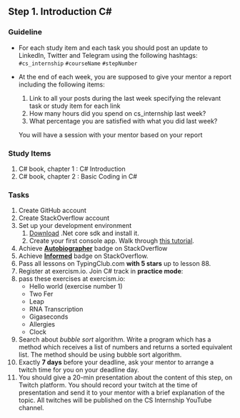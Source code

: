 ## Step 1. Introduction C#

### Guideline

- For each study item and each task you should post an update to LinkedIn, Twitter and Telegram using the following hashtags:
  `#cs_internship`
  `#courseName`
  `#stepNumber`

- At the end of each week, you are supposed to give your mentor a report including the following items:

  1. Link to all your posts during the last week specifying the relevant task or study item for each link
  2. How many hours did you spend on cs_internship last week?
  3. What percentage you are satisfied with what you did last week?

  You will have a session with your mentor based on your report

### Study Items <!-- omit in toc -->

1. C# book, chapter 1 : C# Introduction
2. C# book, chapter 2 : Basic Coding in C#

### Tasks <!-- omit in toc -->

1. Create GitHub account
2. Create StackOverflow account
3. Set up your development environment
   1. [Download](https://dotnet.microsoft.com/download) .Net core sdk and install it.
   2. Create your first console app. Walk through [this tutorial](https://dotnet.microsoft.com/learn/dotnet/hello-world-tutorial/install).
4. Achieve [**Autobiographer**](https://stackoverflow.com/help/badges/9/autobiographer) badge on StackOverflow
5. Achieve [**Informed**](https://stackoverflow.com/help/badges/2600/informed) badge on StackOverflow.
6. Pass all lessons on TypingClub.com **with 5 stars** up to lesson 88.
7. Register at exercism.io. Join C# track in **practice mode**:
8. pass these exercises at exercism.io:
   - Hello world (exercise number 1)
   - Two Fer
   - Leap
   - RNA Transcription
   - Gigaseconds
   - Allergies
   - Clock
9. Search about _bubble sort_ algorithm. Write a program which has a method which receives a list of numbers and returns a sorted equivalent list. The method should be using bubble sort algorithm.
10. Exactly **7 days** before your deadline, ask your mentor to arrange a twitch time for you on your deadline day.
11. You should give a 20-min presentation about the content of this step, on Twitch platform. You should record your twitch at the time of presentation and send it to your mentor with a brief explanation of the topic. All twitches will be published on the CS Internship YouTube channel.

